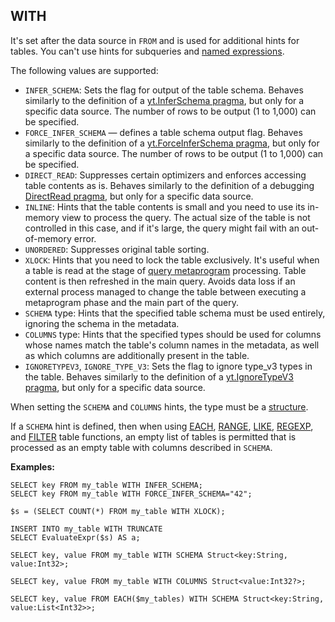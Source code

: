 
## WITH

It's set after the data source in `FROM` and is used for additional hints for tables. You can't use hints for subqueries and [named expressions](../../expressions.md#named-nodes).

The following values are supported:

* `INFER_SCHEMA`: Sets the flag for output of the table schema. Behaves similarly to the definition of a [yt.InferSchema pragma](../../pragma.md#inferschema), but only for a specific data source. The number of rows to be output (1 to 1,000) can be specified.
* `FORCE_INFER_SCHEMA` — defines a table schema output flag. Behaves similarly to the definition of a [yt.ForceInferSchema pragma](../../pragma.md#inferschema), but only for a specific data source. The number of rows to be output (1 to 1,000) can be specified.
* `DIRECT_READ`: Suppresses certain optimizers and enforces accessing table contents as is. Behaves similarly to the definition of a debugging [DirectRead pragma](../../pragma.md#debug), but only for a specific data source.
* `INLINE`: Hints that the table contents is small and you need to use its in-memory view to process the query. The actual size of the table is not controlled in this case, and if it's large, the query might fail with an out-of-memory error.
* `UNORDERED`: Suppresses original table sorting.
* `XLOCK`: Hints that you need to lock the table exclusively. It's useful when a table is read at the stage of [query metaprogram](../../action.md) processing. Table content is then refreshed in the main query. Avoids data loss if an external process managed to change the table between executing a metaprogram phase and the main part of the query.
* `SCHEMA` type: Hints that the specified table schema must be used entirely, ignoring the schema in the metadata.
* `COLUMNS` type: Hints that the specified types should be used for columns whose names match the table's column names in the metadata, as well as which columns are additionally present in the table.
* `IGNORETYPEV3`, `IGNORE_TYPE_V3`: Sets the flag to ignore type_v3 types in the table. Behaves similarly to the definition of a [yt.IgnoreTypeV3 pragma](../../pragma.md#ignoretypev3), but only for a specific data source.

When setting the `SCHEMA` and `COLUMNS` hints, the type must be a [structure](../../../types/containers.md).


If a `SCHEMA` hint is defined, then when using [EACH](#each), [RANGE](#range), [LIKE](#like), [REGEXP](#regexp), and [FILTER](#filter) table functions, an empty list of tables is permitted that is processed as an empty table with columns described in `SCHEMA`.


**Examples:**

```yql
SELECT key FROM my_table WITH INFER_SCHEMA;
SELECT key FROM my_table WITH FORCE_INFER_SCHEMA="42";
```

```yql
$s = (SELECT COUNT(*) FROM my_table WITH XLOCK);

INSERT INTO my_table WITH TRUNCATE
SELECT EvaluateExpr($s) AS a;
```

```yql
SELECT key, value FROM my_table WITH SCHEMA Struct<key:String, value:Int32>;
```

```yql
SELECT key, value FROM my_table WITH COLUMNS Struct<value:Int32?>;
```

```yql
SELECT key, value FROM EACH($my_tables) WITH SCHEMA Struct<key:String, value:List<Int32>>;
```

